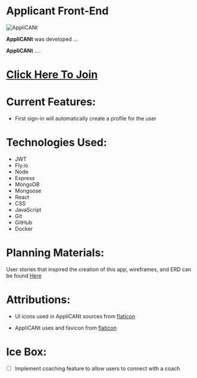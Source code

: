 # Applicant Front-End

![AppliCANt](./public/assets/images/in-the-arena-screenshots.png "AppliCANt Screenshots")

**AppliCANt** was developed ... 

**AppliCANt** .... 

# **[Click Here To Join](https://in-the-arena.fly.dev/)**

# **Current Features:**
* First sign-in will automatically create a profile for the user



# **Technologies Used:**
* JWT
* Fly.io
* Node
* Express
* MongoDB
* Mongoose
* React
* CSS
* JavaScript
* Git
* GitHub
* Docker

# **Planning Materials:**
User stories that inspired the creation of this app, wireframes, and ERD can be found [Here](https://trello.com/b/dF61KUj4/applicant)


# **Attributions:**
* UI icons used in AppliCANt sources from [flaticon](https://www.flaticon.com/uicons/interface-icons)

* AppliCANt uses  and favicon from [flaticon](https://www.flaticon.com/uicons/interface-icons)


# **Ice Box:**
* [ ] Implement coaching feature to allow users to connect with a coach
